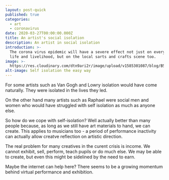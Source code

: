 ```yaml
---
layout: post-quick
published: true
categories:
  - art
  - coronavirus
date: 2020-03-27T00:00:00.000Z
title: An artist's social isolation
description: An artist in social isolation
introduction: >-
  The corona virus epidemic will have a severe effect not just on everyone's
  life and livelihood, but on the local sarts and crafts scene too.
image: >-
  https://res.cloudinary.com/dtn9ari2r/image/upload/v1585301087/blog/B5AF2396-7490-46F8-92B8-BADC40D427DE.jpg
alt-image: Self isolation the easy way
---
```

For some artists such as Van Gogh and Lowry isolation would have come naturally. They were isolated in the lives they led.

On the other hand many artists such as Raphael were social men and women who would have struggled with self isolation as much as anyone else.

So how do we cope with self-isolation? Well actually better than many people because, as long as we still have art materials to hand, we can create. This applies to musicians too - a period of performance inactivity can actually allow creatve reflection on artistic direction.

The real problem for many creatives in the curent crisis is income. We cannot exhibit, sell, perform, teach pupils or do much else. We may be able to create, but even this might be sidelined by the need to earn.

Maybe the internet can help here? There seems to be a growing momentum behind virtual performance and exhibition.